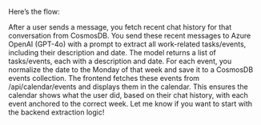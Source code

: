 Here’s the flow:

After a user sends a message, you fetch recent chat history for that conversation from CosmosDB.
You send these recent messages to Azure OpenAI (GPT-4o) with a prompt to extract all work-related tasks/events, including their description and date.
The model returns a list of tasks/events, each with a description and date.
For each event, you normalize the date to the Monday of that week and save it to a CosmosDB events collection.
The frontend fetches these events from /api/calendar/events and displays them in the calendar.
This ensures the calendar shows what the user did, based on their chat history, with each event anchored to the correct week. Let me know if you want to start with the backend extraction logic!